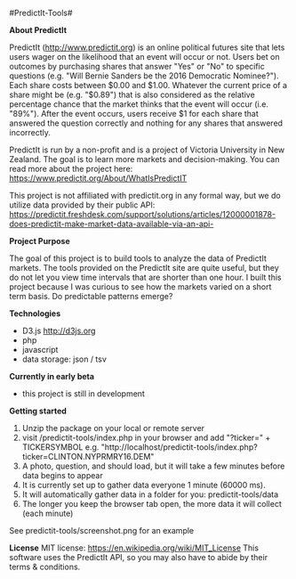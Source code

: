 #PredictIt-Tools#

**About PredictIt**

PredictIt (http://www.predictit.org) is an online political futures site that lets users wager on the likelihood that an event will occur or not. Users bet on outcomes by purchasing shares that answer "Yes" or "No" to specific questions (e.g. "Will Bernie Sanders be the 2016 Democratic Nominee?"). Each share costs between $0.00 and $1.00. Whatever the current price of a share might be (e.g. "$0.89") that is also considered as the relative percentage chance that the market thinks that the event will occur (i.e. "89%"). After the event occurs, users receive $1 for each share that answered the question correctly and nothing for any shares that answered incorrectly.

PredictIt is run by a non-profit and is a project of Victoria University in New Zealand. The goal is to learn more markets and decision-making. You can read more about the project here: https://www.predictit.org/About/WhatIsPredictIT

This project is not affiliated with predictit.org in any formal way, but we do utilize data provided by their public API: https://predictit.freshdesk.com/support/solutions/articles/12000001878-does-predictit-make-market-data-available-via-an-api-


**Project Purpose**

The goal of this project is to build tools to analyze the data of PredictIt markets. The tools provided on the PredictIt site are quite useful, but they do not let you view time intervals that are shorter than one hour. I built this project because I was curious to see how the markets varied on a short term basis.  Do predictable patterns emerge?

**Technologies**
- D3.js http://d3js.org
- php
- javascript
- data storage: json / tsv

**Currently in early beta**
- this project is still in development


**Getting started**
1. Unzip the package on your local or remote server
2. visit /predictit-tools/index.php in your browser and add "?ticker=" + TICKERSYMBOL
   e.g. "http://localhost/predictit-tools/index.php?ticker=CLINTON.NYPRMRY16.DEM"
3. A photo, question, and  should load, but it will take a few minutes before data begins to appear 
4. It is currently set up to gather data everyone 1 minute (60000 ms). 
5. It will automatically gather data in a folder for you: predictit-tools/data
6. The longer you keep the browser tab open, the more data it will collect (each minute)

See predictit-tools/screenshot.png for an example


**License**
MIT license: https://en.wikipedia.org/wiki/MIT_License
This software uses the PredictIt API, so you may also have to abide by their terms & conditions.



